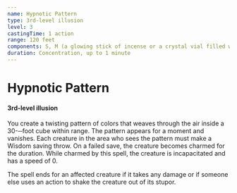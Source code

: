 ```yaml
---
name: Hypnotic Pattern
type: 3rd-level illusion
level: 3
castingTime: 1 action
range: 120 feet
components: S, M (a glowing stick of incense or a crystal vial filled with phosphorescent material)
duration: Concentration, up to 1 minute
---
```


# Hypnotic Pattern

#### 3rd-level illusion

You create a twisting pattern of colors that weaves through the air inside a 30-­‐‑foot cube within range. The pattern appears for a moment and vanishes. Each creature in the area who sees the pattern must make a Wisdom saving throw. On a failed save, the creature becomes charmed for the duration. While charmed by this spell, the creature is incapacitated and has a speed of 0.

The spell ends for an affected creature if it takes any damage or if someone else uses an action to shake the creature out of its stupor.
